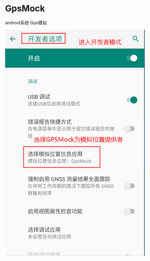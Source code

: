 # GpsMock
android系统 Gps模拟
<br>

![image](https://github.com/shoyu666/GpsMock/blob/master/%E5%BE%AE%E4%BF%A1%E5%9B%BE%E7%89%87_20190322234305.png)
